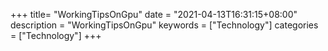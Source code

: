 +++
title= "WorkingTipsOnGpu"
date = "2021-04-13T16:31:15+08:00"
description = "WorkingTipsOnGpu"
keywords = ["Technology"]
categories = ["Technology"]
+++
